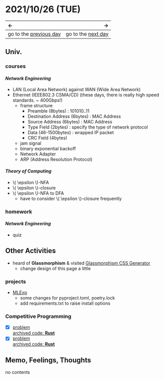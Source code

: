 # 2021/10/26 (TUE)
|←|→|
|:---|---:|
go to the [previous day](./25th.md) | go to the [next day](./17th.md)

## Univ.
### courses
#### *Network Engineering*
- LAN (Local Area Network) against WAN (Wide Area Network)
- Ethernet (IEEE802.3 CSMA/CD) (these days, there is really high speed standards. ~ 400Gbps!)
  - frame structure
    - Preamble (8bytes) : 101010..11
    - Destination Address (6bytes) : MAC Address
    - Source Address (6bytes) : MAC Address
    - Type Field (2bytes) : specify the type of network protocol
    - Data (46-1500bytes) : wrapped IP packet
    - CRC Field (4bytes)
  - jam signal
  - binary exponential backoff
  - Network Adapter
  - ARP (Address Resolution Protocol)

#### *Theory of Computing*
- \\( \epsilon \\)-NFA
- \\( \epsilon \\)-closure
- \\( \epsilon \\)-NFA to DFA
  - have to consider \\( \epsilon \\)-closure frequently

### homework
#### *Network Engineering*
- quiz

## Other Activities
- heard of **Glassmorphism** & visited [Glassmorphism CSS Generator](https://hype4.academy/tools/glassmorphism-generator)
  - change design of this page a little

### projects
- [MLExp](https://github.com/OtsuKotsu/MLExp)
  - some changes for pyproject.toml, poetry.lock
  - add requirements.txt to raise install options

### Competitive Programming
- [x] [problem](https://atcoder.jp/contests/abc189/tasks/abc189_c)  
  [archived code: **Rust**](https://github.com/OtsuKotsu/training_rust/blob/main/archive/ABC/ABC189/c.rs)  
- [x] [problem](https://atcoder.jp/contests/abc189/tasks/abc189_d)  
  [archived code: **Rust**](https://github.com/OtsuKotsu/training_rust/blob/main/archive/ABC/ABC189/d.rs)  

## Memo, Feelings, Thoughts
no contents
